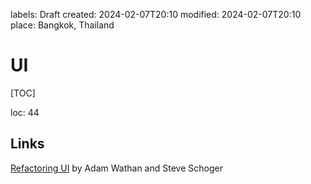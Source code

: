 labels: Draft
created: 2024-02-07T20:10
modified: 2024-02-07T20:10
place: Bangkok, Thailand

# UI

[TOC]

loc: 44

## Links

[Refactoring UI](https://www.refactoringui.com/) by Adam Wathan and Steve Schoger
